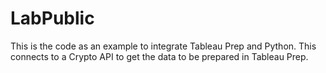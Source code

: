# LabPublic
This is the code as an example to integrate Tableau Prep and Python.
This connects to a Crypto API to get the data to be prepared in Tableau Prep.
